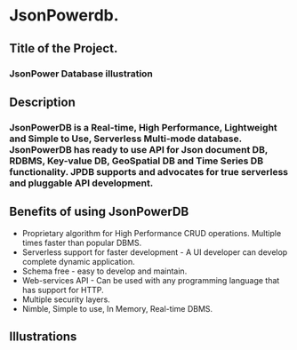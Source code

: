 # JsonPowerdb.

## Title of the Project.

### JsonPower Database illustration

## Description
### JsonPowerDB is a Real-time, High Performance, Lightweight and Simple to Use, Serverless Multi-mode database. JsonPowerDB has ready to use API for Json document DB, RDBMS, Key-value DB, GeoSpatial DB and Time Series DB functionality. JPDB supports and advocates for true serverless and pluggable API development.

## Benefits of using JsonPowerDB 
- Proprietary algorithm for High Performance CRUD operations. Multiple times faster than popular DBMS.
- Serverless support for faster development - A UI developer can develop complete dynamic application.
- Schema free - easy to develop and maintain.
- Web-services API - Can be used with any programming language that has support for HTTP.
- Multiple security layers.
- Nimble, Simple to use, In Memory, Real-time DBMS.

## Illustrations

